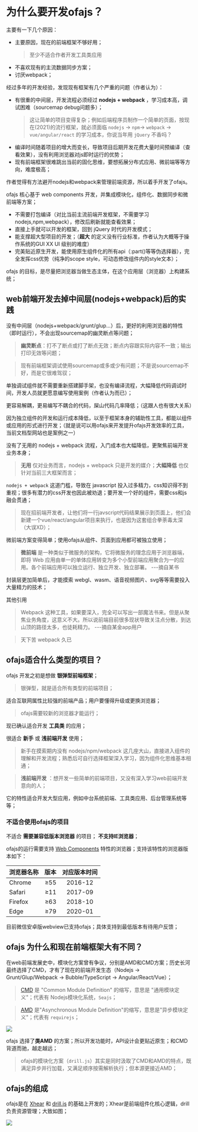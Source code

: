# 为什么要开发ofajs？

主要有一下几个原因：

- 主要原因，现在的前端框架不够好用；
    > 至少不适合作者开发工具类应用
- 不喜欢现有的主流数据同步方案；
- 讨厌webpack；

经过多年的开发经验，发现现有框架有几个严重的问题（作者认为）：

- 有很重的中间层，开发流程必须经过 **nodejs + webpack** ，学习成本高，调试困难（sourcemap debug问题多）；
    > 这让简单的项目变得复杂；例如后端程序员制作一个简单的页面，按现在(2021)的流行框架，就必须面临 `nodejs` -> `npm`-> `webpack` -> `vue/angular/react` 的学习成本，你说当年用 `jQuery` 不香吗？
- 编译时间随着项目的增大而变长，导致项目后期开发花费大量时间预编译（查看效果），没有利用浏览器对js即时运行的优势；
- 现有前端框架很难跳出当前的固化思维，要想拓展分布式应用、微前端等等方向，难度极高；

作者觉得有方法避开nodejs和webpack来管理前端资源，所以着手开发了ofajs。

ofajs 核心基于 web components 开发，并集成模块化，组件化、数据同步和微前端等方案；

- 不需要打包编译（对比当前主流前端开发框架，不需要学习nodejs,npm,webpack），修改后刷新就能查看效果；
- 直接上手就可以开发的框架，回到 jQuery 时代的开发模式；
- 能支撑超大型项目的开发；（**超大** 的定义没有行业标准，作者认为大概等于操作系统的GUI XX UI 级别的难度）
- 完美贴近原生开发，能使用原生组件化的所有api（:part()等等伪选择器），完全发挥css优势（纯净的scope style，可动态修改组件内的style文本）；

ofajs 的目标，是尽量把浏览器当做生态主体，在这个应用层（浏览器）上构建系统；

<!-- ## 前端开发没有了中间层的好处？ -->
## web前端开发去掉中间层(nodejs+webpack)后的实践

没有中间层（nodejs+webpack/grunt/glup...）后，更好的利用浏览器的特性（即时运行），不会出现sourcemap的幽灵断点等问题；

> **幽灵断点**：打不了断点或打了断点无效；断点内容跟实际内容不一致；输出打印无效等问题；

> 现有前端框架调试使用sourcemap或多或少有问题；不是说sourcemap不好，而是它很难驾驭；

单独调试组件就不需要重新搭建脚手架，也没有编译流程，大幅降低代码调试时间，开发人员就更愿意编写使用案例（作者认为而已）；

更容易解耦，更易编写不耦合的代码，屎山代码几率降低；（这跟人也有很大关系）

因为独立组件的开发和运行成本降低，以至于框架本身的辅助性工具，都能以组件或应用的形式进行开发；（就是说可以用ofajs来开发提升ofajs开发效率的工具，当前文档型网站也是案例之一）

没有了无用的 nodejs + webpack 流程，入门成本也大幅降低，更聚焦前端开发业务本身；

> **无用** 仅对业务而言，nodejs + webpack 只是开发的媒介；**大幅降低** 也仅针对当前三大框架而言；

`nodejs + webpack` 这道门槛，导致在 javascript 投入过多精力，css知识得不到重视；很多有潜力的css开发也因此被劝退；要开发一个好的组件，需要css和js融会贯通；

> 现在招前端开发者，让他们将一行javscript代码结果展示到页面上，他们会新建一个vue/react/angular项目来执行，也是因为这套组合拳荼毒太深（大误XD）；

微前端方案变得简单；使用ofajs从组件、页面到应用都可被独立使用；

> **微前端** 是一种类似于微服务的架构，它将微服务的理念应用于浏览器端，即将 Web 应用由单一的单体应用转变为多个小型前端应用聚合为一的应用。各个前端应用可以独立运行、独立开发、独立部署。 ---摘自某书

封装层更加简单后，才能摸索 webgl、wasm、语音视频图片、svg等等需要投入大量精力的技术；

其他引用

> Webpack 这种工具，如果要深入，完全可以写出一部魔法书来。但是从聚焦业务角度，这意义不大。所以说前端目前很多现状导致关注点分散，到达山顶的路径太多，也徒耗精力。 ---摘自某金app用户

> 天下苦 webpack 久已

## ofajs适合什么类型的项目？

ofajs 开发之初是想做 **银弹型前端框架**；

> 银弹型，就是适合所有类型的前端项目；

适合互联网属性比较强的前端产品；用户要懂得升级或更换浏览器；

> ofajs需要较新的浏览器才能运行；

现已确认适合开发 **工具类** 的应用；

很适合 **新手** 或 **浅前端开发** 使用；

> 新手在摸索期内没有 nodejs/npm/webpack 这几座大山，直接进入组件的理解和开发流程；熟悉后可自行选择框架深入学习，因为组件化思维基本相通；

> **浅前端开发** ：想开发一些简单的前端项目，又没有深入学习web前端开发意向的人；

它的特性适合开发大型应用，例如中台系统前端、工具类应用、后台管理系统等等；

### 不适合使用ofajs的项目

不适合 **需要兼容低版本浏览器** 的项目； **不支持IE浏览器**；

ofajs的运行需要支持 [Web Components](https://developer.mozilla.org/zh-CN/docs/Web/Web_Components) 特性的浏览器；支持该特性的浏览器版本如下：

| 浏览器名称 | 版本 | 对应版本时间 |
| :-----| ----: | :----: |
| Chrome | ≥55 | 2016-12 |
| Safari | ≥11 | 2017-09 |
| Firefox | ≥63 | 2018-10 |
| Edge | ≥79 | 2020-01 |

目前微信安卓版webview已支持ofajs；具体支持到最低版本有待用户反馈；

## ofajs 为什么和现在前端框架大有不同？
<!-- ## ofajs的开发历史 -->
在web前端发展史中，模块化方案曾有争议，分别是AMD和CMD方案；历史长河最终选择了CMD，才有了现在的前端开发生态（Nodejs -> Grunt/Glup/Webpack -> Bubble/TypeScript -> Angular/React/Vue）；

> [CMD](https://github.com/cmdjs/specification/blob/master/draft/module.md) 是 "Common Module Definition" 的缩写，意思是 "通用模块定义"；代表有 Nodejs模块化系统，`Seajs`；

> [AMD](https://github.com/amdjs/amdjs-api/wiki/AMD) 是"Asynchronous Module Definition"的缩写，意思是"异步模块定义"；代表有 `requirejs`；

<img src="./liucheng.svg" style="max-width:100%;">

ofajs 选择了**类AMD** 的方案；所以开发功能时，API设计会更贴近原生；和CMD背道而驰，越走越远；

> ofajs的模块化方案（`drill.js`）其实是同时汲取了CMD和AMD的特点，既满足异步并行加载，又满足顺序按需解析执行；但本源更接近AMD；

## ofajs的组成

ofajs是在 [Xhear](https://github.com/kirakiray/Xhear) 和 [drill.js](https://github.com/kirakiray/drill.js) 的基础上开发的；Xhear是前端组件化核心逻辑，drill负责资源管理；大致如图；

<img src="./main.svg" style="max-width:100%;">

<!-- ## ofajs和现有前端框架相同的地方

- MVVM
- 模板渲染
- 模块化
- 组件化
- 数据同步
- 路由

## ofajs 特色功能

- 微前端
- 页面标签（一个标签引用页面，参考小程序）
- app标签（一个标签引用app，参考小程序）

开发ofajs之初，就想方设法让每个api都简单易用； -->